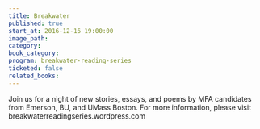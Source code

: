 ```yaml
---
title: Breakwater
published: true
start_at: 2016-12-16 19:00:00
image_path:
category:
book_category:
program: breakwater-reading-series
ticketed: false
related_books:
---
```



Join us for a night of new stories, essays, and poems by MFA candidates from Emerson, BU, and UMass Boston. For more information, please visit breakwaterreadingseries.wordpress.com
